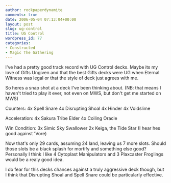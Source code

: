 ```yaml
---
author: rockpaperdynamite
comments: true
date: 2006-05-04 07:13:04+00:00
layout: post
slug: ug-control
title: UG Control
wordpress_id: 77
categories:
- Constructed
- Magic The Gathering
---
```


I've had a pretty good track record with UG Control decks. Maybe its my love of Gifts Ungiven and that the best Gifts decks were UG when Eternal Witness was legal or that the style of deck just agrees with me.

So heres a snap shot at a deck I've been thinking about. (NB: that means I haven't tried to play it ever, not even on MWS, but don't get me started on MWS)

Counters:
4x Spell Snare
4x Disrupting Shoal
4x Hinder
4x Voidslime

Acceleration:
4x Sakura Tribe Elder
4x Coiling Oracle

Win Condition:
3x Simic Sky Swallower
2x Keiga, the Tide Star (I hear hes good against 'Vore)

Now that's only 29 cards, assuming 24 land, leaving us 7 more slots. Should those slots be a black splash for mortify and something else good? Personally I think I like 4 Cytoplast Manipulators and 3 Plaxcaster Froglings would be a realy good idea.

I do fear for this decks chances against a truly aggressive deck though, but I think that Disrupting Shoal and Spell Snare could be particularly effective.
